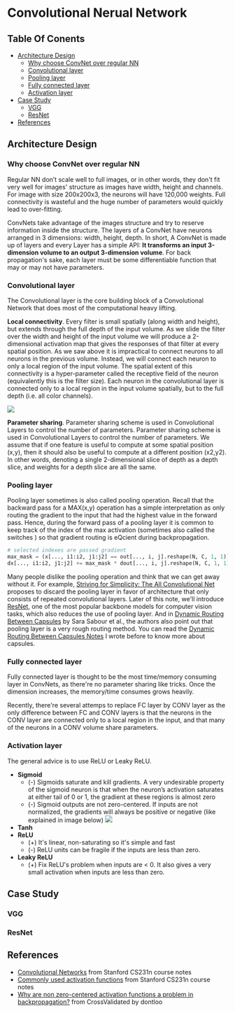 # Convolutional Nerual Network

## Table Of Conents

* [Architecture Design](#architecture-design)
    * [Why choose ConvNet over regular NN](#why-choose-convnet-over-regular-nn)
    * [Convolutional layer](#convolutional-layer)
    * [Pooling layer](#pooling-layer)
    * [Fully connected layer](#fully-connected-layer)
    * [Activation layer](#activation-layer)
* [Case Study](#case-study)
    * [VGG](#vgg)
    * [ResNet](#resnet)
* [References](#references)


## Architecture Design

### Why choose ConvNet over regular NN

Regular NN don’t scale well to full images, or in other words, they don't fit very well for images' structure as images have width, height and channels. For image with size 200x200x3, the neurons will have 120,000 weights. Full connectivity is wasteful and the huge number of parameters would quickly lead to over-fitting.

ConvNets take advantage of the images structure and try to reserve information inside the structure. The layers of a ConvNet have neurons arranged in 3 dimensions: width, height, depth. In short, A ConvNet is made up of layers and every Layer has a simple API: **It transforms an input 3-dimension volume to an output 3-dimension volume**. For back propagation's sake, each layer must be some differentiable function that may or may not have parameters. 

### Convolutional layer

The Convolutional layer is the core building block of a Convolutional Network that does most of the computational heavy lifting. 

**Local connectivity**. Every filter is small spatially (along width and height), but extends through the full depth of the input volume.  As we slide the filter over the width and height of the input volume we will produce a 2-dimensional activation map that gives the responses of that filter at every spatial position. As we saw above it is impractical to connect neurons to all neurons in the previous volume. Instead, we will connect each neuron to only a local region of the input volume. The spatial extent of this connectivity is a hyper-parameter called the receptive field of the neuron (equivalently this is the filter size). Each neuron in the convolutional layer is connected only to a local region in the input volume spatially, but to the full depth (i.e. all color channels).

![](http://cs231n.github.io/assets/cnn/depthcol.jpeg)

**Parameter sharing**. Parameter sharing scheme is used in Convolutional Layers to control the number of parameters. Parameter sharing scheme is used in Convolutional Layers to control the number of parameters. We assume that if one feature is useful to compute at some spatial position (x,y), then it should also be useful to compute at a different position (x2,y2). In other words, denoting a single 2-dimensional slice of depth as a depth slice, and weights for a depth slice are all the same.

### Pooling layer

Pooling layer sometimes is also called pooling operation. Recall that the backward pass for a MAX(x,y) operation has a simple interpretation as only routing the gradient to the input that had the highest value in the forward pass. Hence, during the forward pass of a pooling layer it is common to keep track of the index of the max activation (sometimes also called the switches ) so that gradient routing is eQcient during backpropagation.

```python
# selected indexes are passed gradient
max_mask = (x[..., i1:i2, j1:j2] == out[..., i, j].reshape(N, C, 1, 1))
dx[..., i1:i2, j1:j2] += max_mask * dout[..., i, j].reshape(N, C, 1, 1)
```

Many people dislike the pooling operation and think that we can get away without it. For example, [Striving for Simplicity: The All Convolutional Net](http://arxiv.org/abs/1412.6806) proposes to discard the pooling layer in favor of architecture that only consists of repeated convolutional layers. Later of this note, we'll introduce [ResNet](#resnet), one of the most popular backbone models for computer vision tasks, which also reduces the use of pooling layer. And in [Dynamic Routing Between Capsules](https://arxiv.org/abs/1710.09829) by Sara Sabour et al., the authors also point out that pooling layer is a very rough routing method. You can read the [Dynamic Routing Between Capsules Notes](http://ecr23.me/vision/capsule/) I wrote before to know more about capsules.

### Fully connected layer

Fully connected layer is thought to be the most time/memory consuming layer in ConvNets, as there're no parameter sharing like tricks. Once the dimension increases, the memory/time consumes grows heavily.

Recently, there're several attemps to replace FC layer by CONV layer as  the only difference between FC and CONV layers is that the neurons in the CONV layer are connected only to a local region in the input, and that many of the neurons in a CONV volume share parameters.

### Activation layer

The general advice is to use ReLU or Leaky ReLU.

* **Sigmoid**
    * (-) Sigmoids saturate and kill gradients. A very undesirable property of the sigmoid neuron is that when the neuron’s activation saturates at either tail of 0 or 1, the gradient at these regions is almost zero
    * (-) Sigmoid outputs are not zero-centered. If inputs are not normalized, the gradients will always be positive or negative (like explained in image below)
    ![](http://wx2.sinaimg.cn/large/0060lm7Tly1fwcdwu5ol2j30nm07ywfc.jpg)
* **Tanh**
* **ReLU**
    * (+) It's linear, non-saturating so it's simple and fast
    * (-) ReLU units can be fragile if the inputs are less than zero.
* **Leaky ReLU**
    * (+) Fix ReLU's problem when inputs are < 0. It also gives a very small activation when inputs are less than zero.

## Case Study

### VGG

### ResNet

## References

* [Convolutional Networks](http://cs231n.github.io/convolutional-networks/) from Stanford CS231n course notes
* [Commonly used activation functions](http://cs231n.github.io/neural-networks-1/#actfun) from Stanford CS231n course notes
* [Why are non zero-centered activation functions a problem in backpropagation?](https://stats.stackexchange.com/questions/237169/why-are-non-zero-centered-activation-functions-a-problem-in-backpropagation) from CrossValidated by dontloo
